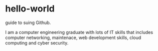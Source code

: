 # hello-world
guide to suing Github.

I am a computer engineering graduate with lots of IT skills that includes computer networking, maintenace,
web development skills, cloud computing and cyber security.
